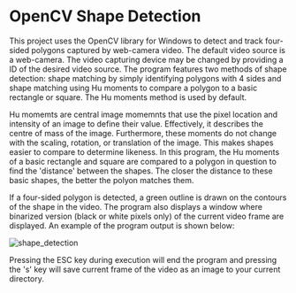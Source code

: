 # OpenCV Shape Detection 

This project uses the OpenCV library for Windows to detect and track four-sided polygons captured by web-camera video. The default video source is 
a web-camera. The video capturing device may be changed by providing a ID of the desired video source. The program features two methods
of shape detection: shape matching by simply identifying polygons with 4 sides and shape matching using Hu moments to compare a polygon to a basic
rectangle or square. The Hu moments method is used by default.

Hu momemts are central image momemnts that use the pixel location and intensity of an image to define their value. Effectively, it describes 
the centre of mass of the image. Furthermore, these moments do not change with the scaling, rotation, or translation of the image. This makes 
shapes easier to compare to determine likeness. In this program, the Hu moments of a basic rectangle and square are compared to a 
polygon in question to find the 'distance' between the shapes. The closer the distance to these basic shapes, the better the polyon matches them. 

If a four-sided polygon is detected, a green outline is drawn on the contours of the shape in the video. The program also displays a window where
binarized version (black or white pixels only) of the current video frame are displayed. An example of the program output is shown below:

![shape_detection](https://user-images.githubusercontent.com/43174428/152913239-8a43ddae-21be-4918-a4ef-a09ed0c1e898.png)

Pressing the ESC key during execution will end the program and pressing the 's' key will save current frame of the video as an image to your current
directory.



